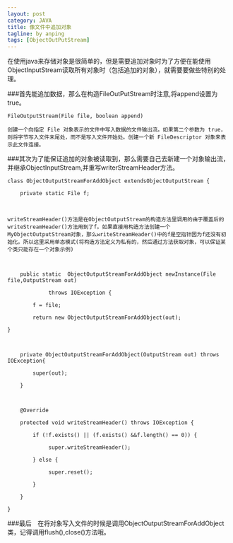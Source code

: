 ```yaml
---
layout: post
category: JAVA
title: 像文件中追加对象
tagline: by anping
tags: [ObjectOutPutStream]
---
```



在使用java来存储对象是很简单的，但是需要追加对象时为了方便在能使用ObjectInputStream读取所有对象时（包括追加的对象），就需要要做些特别的处理。



###首先能追加数据，那么在构造FileOutPutStream时注意,将append设置为true。

	FileOutputStream(File file, boolean append)

	创建一个向指定 File 对象表示的文件中写入数据的文件输出流。如果第二个参数为 true，则将字节写入文件末尾处，而不是写入文件开始处。创建一个新 FileDescriptor 对象来表示此文件连接。



###其次为了能保证追加的对象被读取到，那么需要自己去新建一个对象输出流，并继承ObjectInputStream,并重写writerStreamHeader方法。


	class ObjectOutputStreamForAddObject extendsObjectOutputStream {

		private static File f;

	 

	writeStreamHeader()方法是在ObjectOutputStream的构造方法里调用的由于覆盖后的writeStreamHeader()方法用到了f。如果直接用构造方法创建一个MyObjectOutputStream对象，那么writeStreamHeader()中的f是空指针因为f还没有初始化。所以这里采用单态模式(将构造方法定义为私有的，然后通过方法获取对象，可以保证某个类只能存在一个对象示例)

	 

		public static  ObjectOutputStreamForAddObject newInstance(File file,OutputStream out)

				 throws IOException {

			f = file;

			return new ObjectOutputStreamForAddObject(out);

	}

	 

		private ObjectOutputStreamForAddObject(OutputStream out) throws IOException{

			super(out);

		}

	 

		@Override

		protected void writeStreamHeader() throws IOException {

			if (!f.exists() || (f.exists() &&f.length() == 0)) {

				 super.writeStreamHeader();

			} else {

				 super.reset();

			}

		}

	}



###最后　在将对象写入文件的时候是调用ObjectOutputStreamForAddObject类，记得调用flush(),close()方法哦。
